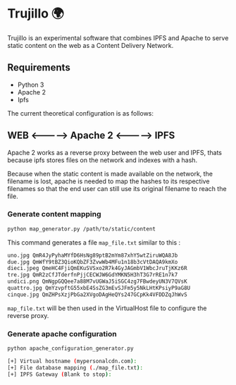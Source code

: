 # Trujillo 🌍

Trujillo is an experimental software that combines IPFS and Apache to serve static content on the web as a Content Delivery Network.

## Requirements
  * Python 3
  * Apache 2
  * Ipfs

The current theoretical configuration is as follows:

## WEB <-----> Apache 2 <-----> IPFS
Apache 2 works as a reverse proxy between the web user and IPFS, thats because ipfs stores files on the network and indexes with a hash.

Because when the static content is made available on the network, the filename is lost, apache is needed to map the hashes to its respective filenames so that the end user can still use its original filename to reach the file.

### Generate content mapping
```bash
python map_generator.py /path/to/static/content
```
This command generates a file `map_file.txt` similar to this :

```bash
uno.jpg QmR4JyPyhaMYfD6HsNg89ptB2mYm87xhY5wtZiruWQA8Jb
due.jpg QmWfY9tBZ3QioKQbZF3ZvwWb4MFu1n18b3cVtDAQA9kmXo
dieci.jpeg QmeHC4FjiQmEKuSVSxo2R7k4GyJAGmbV1WbcJruTjKKz6R
tre.jpg QmR2zCfJTderfnPjjCECWJW6GdYMKN5H3hT3G7rRE1n7k7
undici.png QmNgpGQQee7a88M7vUGWaJ5iSGC4zg7FBwdeyUN3V7QVsK
quattro.jpg QmYzvpftG55xbE4SsZG3mEvSJFm5y5NkLHtKPsiyP9aG8U
cinque.jpg QmZHPsXzjPbGa2XVgoDAgHeQYs247GCpKk4VFDDZqJhWvS
```

`map_file.txt` will be then used in the VirtualHost file to configure the reverse proxy.

### Generate apache configuration
```bash
python apache_configuration_generator.py
```

```bash
[+] Virtual hostname (mypersonalcdn.com):
[+] File database mapping (./map_file.txt):
[+] IPFS Gateway (Blank to stop): 
```
